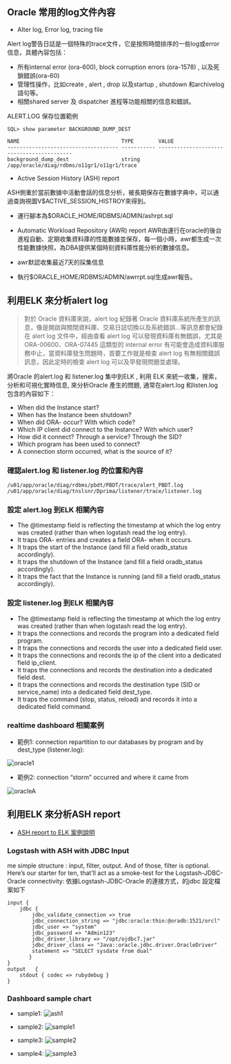 ## Oracle 常用的log文件內容

- Alter log, Error log, tracing file

 Alert log警告日誌是一個特殊的trace文件，它是按照時間排序的一些log或error信息，具體內容包括：
 - 所有internal error (ora-600), block corruption errors (ora-1578) , 以及死鎖錯誤(ora-60)
 - 管理性操作，比如create , alert , drop 以及startup , shutdown 和archivelog 語句等。
 - 相關shared server 及 dispatcher 進程等功能相關的信息和錯誤。

 ALERT.LOG 保存位置範例

```
SQL> show parameter BACKGROUND_DUMP_DEST

NAME                                 TYPE        VALUE
------------------------------------ ----------- ------------------------------------------
background_dump_dest                 string      /app/oracle/diag/rdbms/o11gr1/o11gr1/trace
```

- Active Session History (ASH) report

 ASH側重於當前數據中活動會話的信息分析，被長期保存在數據字典中，可以通過查詢視圖V$ACTIVE_SESSION_HISTROY來得到。
 - 運行腳本為$ORACLE_HOME/RDBMS/ADMIN/ashrpt.sql

- Automatic Workload Repository (AWR) report
  AWR由運行在oracle的後台進程自動、定期收集資料庫的性能數據並保存，每一個小時，awr都生成一次性能數據快照，為DBA提供某個時刻資料庫性能分析的數據信息。
 - awr默認收集最近7天的採集信息
 - 執行$ORACLE_HOME/RDBMS/ADMIN/awrrpt.sql生成awr報告。



## 利用ELK 來分析alert log

> 對於 Oracle 資料庫來說，alert log 紀錄著 Oracle 資料庫系統所產生的訊息，像是開啟與關閉資料庫、交易日誌切換以及系統錯誤...等訊息都會紀錄在 alert log 文件中，經由查看 alert log 可以發現資料庫有無錯誤，尤其是 ORA-00600、ORA-07445 這類型的 internal error 有可能會造成資料庫服務中止，當資料庫發生問題時，首要工作就是檢查 alert log 有無相關錯誤訊息，因此定時的檢查 alert log 可以及早發現問題並處理。

將Oracle 的alert.log 和 listener.log 集中到ELK , 利用 ELK 來統一收集，搜索，分析和可視化實時信息, 來分析Oracle 產生的問題, 通常在alert.log 和listen.log 包含的內容如下：

- When did the Instance start?
- When has the Instance been shutdown?
- When did ORA- occur? With which code?
- Which IP client did connect to the Instance? With which user?
- How did it connect? Through a service? Through the SID?
- Which program has been used to connect?
- A connection storm occurred, what is the source of it?

### 確認alert.log 和 listener.log 的位置和內容

```
/u01/app/oracle/diag/rdbms/pbdt/PBDT/trace/alert_PBDT.log
/u01/app/oracle/diag/tnslsnr/Dprima/listener/trace/listener.log
```

### 設定 alert.log 到ELK 相關內容

 - The @timestamp field is reflecting the timestamp at which the log entry was created (rather than when logstash read the log entry).
 - It traps ORA- entries and creates a field ORA- when it occurs.
 - It traps the start of the Instance (and fill a field oradb_status accordingly).
 - It traps the shutdown of the Instance (and fill a field oradb_status accordingly).
 - It traps the fact that the Instance is running (and fill a field oradb_status accordingly).

### 設定 listener.log 到ELK 相關內容

 - The @timestamp field is reflecting the timestamp at which the log entry was created (rather than when logstash read the log entry).
 - It traps the connections and records the program into a dedicated field program.
 - It traps the connections and records the user into a dedicated field user.
 - It traps the connections and records the ip of the client into a dedicated field ip_client.
 - It traps the connections and records the destination into a dedicated field dest.
 - It traps the connections and records the destination type (SID or service_name) into a dedicated field dest_type.
 - It traps the command (stop, status, reload) and records it into a dedicated field command.


### realtime dashboard 相關案例

- 範例1: connection repartition to our databases by program and by dest_type (listener.log):

![oracle1](https://bdrouvot.files.wordpress.com/2016/03/kibana_example.png?w=1280&h=676)

- 範例2:  connection “storm” occurred and where it came from 

![oracleA](https://bdrouvot.files.wordpress.com/2016/03/storm1.png?w=640&h=339)


## 利用ELK 來分析ASH report

- [ASH report to ELK 案例說明](https://www.elastic.co/blog/visualising-oracle-performance-data-with-the-elastic-stack) 


###  Logstash with ASH with JDBC Input


me simple structure : input, filter, output. And of those, filter is optional. Here’s our starter for ten, that’ll act as a smoke-test for the Logstash-JDBC-Oracle connectivity:
依據Logstash-JDBC-Oracle 的連接方式，的jdbc 設定檔案如下

```
input {
    jdbc {
        jdbc_validate_connection => true
        jdbc_connection_string => "jdbc:oracle:thin:@oradb:1521/orcl"
        jdbc_user => "system"
        jdbc_password => "Admin123"
        jdbc_driver_library => "/opt/ojdbc7.jar"
        jdbc_driver_class => "Java::oracle.jdbc.driver.OracleDriver"
        statement => "SELECT sysdate from dual"
       }
}
output   {
    stdout { codec => rubydebug }
}
```

### Dashboard sample chart

- sample1: 
 ![ash1](https://www.elastic.co/assets/blt4fe75af2c5869737/kibana-visualization-cutomization-2.png)

- sample2: 
![sample1](https://www.elastic.co/assets/blt4e86578e7326d4c6/kibana-dashboard-hovering.png)

- sample3: 
![sample2](https://www.elastic.co/assets/blt9f68cf2410d7e40d/kibana-dashboard-change-view.png)

- sample4: 
![sample3](https://www.elastic.co/assets/blt9d351eced68fb2a6/kibana-split-chart.png)

